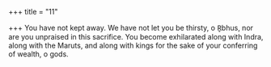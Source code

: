 +++
title = "11"

+++
You have not kept away. We have not let you be thirsty, o R̥bhus, nor are  you unpraised in this sacrifice.
You become exhilarated along with Indra, along with the Maruts, and  along with kings for the sake of your conferring of wealth, o gods.
